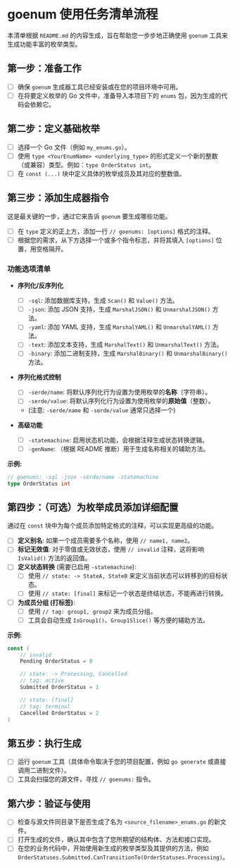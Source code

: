 # goenum 使用任务清单流程

本清单根据 `README.md` 的内容生成，旨在帮助您一步步地正确使用 `goenum` 工具来生成功能丰富的枚举类型。

## 第一步：准备工作

- [ ] 确保 `goenum` 生成器工具已经安装或在您的项目环境中可用。
- [ ] 在将要定义枚举的 Go 文件中，准备导入本项目下的 `enums` 包，因为生成的代码会依赖它。

## 第二步：定义基础枚举

- [ ] 选择一个 Go 文件（例如 `my_enums.go`）。
- [ ] 使用 `type <YourEnumName> <underlying_type>` 的形式定义一个新的整数（或兼容）类型。例如：`type OrderStatus int`。
- [ ] 在 `const (...)` 块中定义具体的枚举成员及其对应的整数值。

## 第三步：添加生成器指令

这是最关键的一步，通过它来告诉 `goenum` 要生成哪些功能。

- [ ] 在 `type` 定义的正上方，添加一行 `// goenums: [options]` 格式的注释。
- [ ] 根据您的需求，从下方选择一个或多个指令标志，并将其填入 `[options]` 位置，用空格隔开。

### 功能选项清单

- **序列化/反序列化**
    - [ ] `-sql`: 添加数据库支持，生成 `Scan()` 和 `Value()` 方法。
    - [ ] `-json`: 添加 JSON 支持，生成 `MarshalJSON()` 和 `UnmarshalJSON()` 方法。
    - [ ] `-yaml`: 添加 YAML 支持，生成 `MarshalYAML()` 和 `UnmarshalYAML()` 方法。
    - [ ] `-text`: 添加文本支持，生成 `MarshalText()` 和 `UnmarshalText()` 方法。
    - [ ] `-binary`: 添加二进制支持，生成 `MarshalBinary()` 和 `UnmarshalBinary()` 方法。

- **序列化格式控制**
    - [ ] `-serde/name`: 将默认序列化行为设置为使用枚举的**名称**（字符串）。
    - [ ] `-serde/value`: 将默认序列化行为设置为使用枚举的**原始值**（整数）。
    - (注意: `-serde/name` 和 `-serde/value` 通常只选择一个)

- **高级功能**
    - [ ] `-statemachine`: 启用状态机功能，会根据注释生成状态转换逻辑。
    - [ ] `-genName`: （根据 README 推断）用于生成名称相关的辅助方法。

**示例:**
```go
// goenums: -sql -json -serde/name -statemachine
type OrderStatus int
```

## 第四步：（可选）为枚举成员添加详细配置

通过在 `const` 块中为每个成员添加特定格式的注释，可以实现更高级的功能。

- [ ] **定义别名**: 如果一个成员需要多个名称，使用 `// name1, name2`。
- [ ] **标记无效值**: 对于零值或无效状态，使用 `// invalid` 注释，这将影响 `IsValid()` 方法的返回值。
- [ ] **定义状态转换** (需要已启用 `-statemachine`):
    - [ ] 使用 `// state: -> StateA, StateB` 来定义当前状态可以转移到的目标状态。
    - [ ] 使用 `// state: [final]` 来标记一个状态是终结状态，不能再进行转换。
- [ ] **为成员分组 (打标签)**:
    - [ ] 使用 `// tag: group1, group2` 来为成员分组。
    - [ ] 工具会自动生成 `IsGroup1()`、`Group1Slice()` 等方便的辅助方法。

**示例:**
```go
const (
    // invalid
    Pending OrderStatus = 0

    // state: -> Processing, Cancelled
    // tag: active
    Submitted OrderStatus = 1

    // state: [final]
    // tag: terminal
    Cancelled OrderStatus = 2
)
```

## 第五步：执行生成

- [ ] 运行 `goenum` 工具（具体命令取决于您的项目配置，例如 `go generate` 或直接调用二进制文件）。
- [ ] 工具会扫描您的源文件，寻找 `// goenums:` 指令。

## 第六步：验证与使用

- [ ] 检查与源文件同目录下是否生成了名为 `<source_filename>_enums.go` 的新文件。
- [ ] 打开生成的文件，确认其中包含了您所期望的结构体、方法和接口实现。
- [ ] 在您的业务代码中，开始使用新生成的枚举类型及其提供的方法，例如 `OrderStatuses.Submitted.CanTransitionTo(OrderStatuses.Processing)`。

